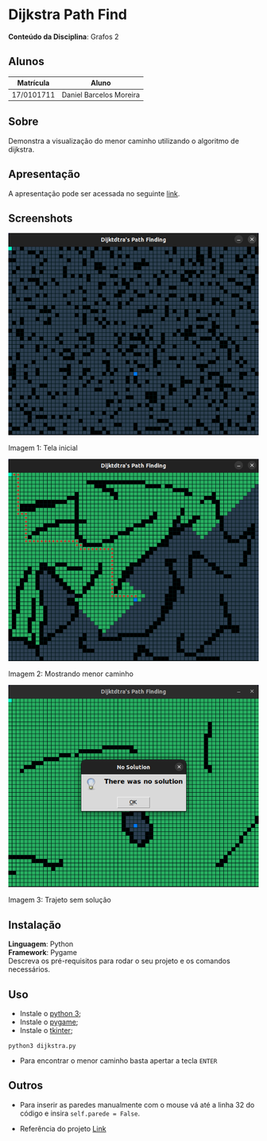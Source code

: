 # Dijkstra Path Find

**Conteúdo da Disciplina**: Grafos 2<br>

## Alunos
|Matrícula | Aluno |
| -- | -- |
| 17/0101711  |  Daniel Barcelos Moreira |

## Sobre 
Demonstra a visualização do menor caminho utilizando o algoritmo de dijkstra.

## Apresentação

A apresentação pode ser acessada no seguinte [link](https://youtu.be/gXPv9BdwaU8).

## Screenshots
![Tela inicial](./images/screenshot1.png)
</figcaption>
    Imagem 1: Tela inicial
</figcaption>

![Menor caminho](./images/screenshot2.png)
</figcaption>
    Imagem 2: Mostrando menor caminho
</figcaption>

![Sem solução](./images/screenshot3.png)
</figcaption>
    Imagem 3: Trajeto sem solução
</figcaption>

## Instalação 
**Linguagem**: Python<br>
**Framework**: Pygame<br>
Descreva os pré-requisitos para rodar o seu projeto e os comandos necessários.

## Uso 
- Instale o [python 3](https://www.python.org/downloads/);
- Instale o [pygame](https://pygame-zero.readthedocs.io/en/1.1/installation.html);
- Instale o [tkinter](https://tkdocs.com/tutorial/install.html#install-x11-python);

```
python3 dijkstra.py
```
- Para encontrar o menor caminho basta apertar a tecla `ENTER`
## Outros
- Para inserir as paredes manualmente com o mouse vá até a linha 32 do código e insira `self.parede = False`.

- Referência do projeto [Link](https://www.youtube.com/watch?v=3yUPeIayvfU)




